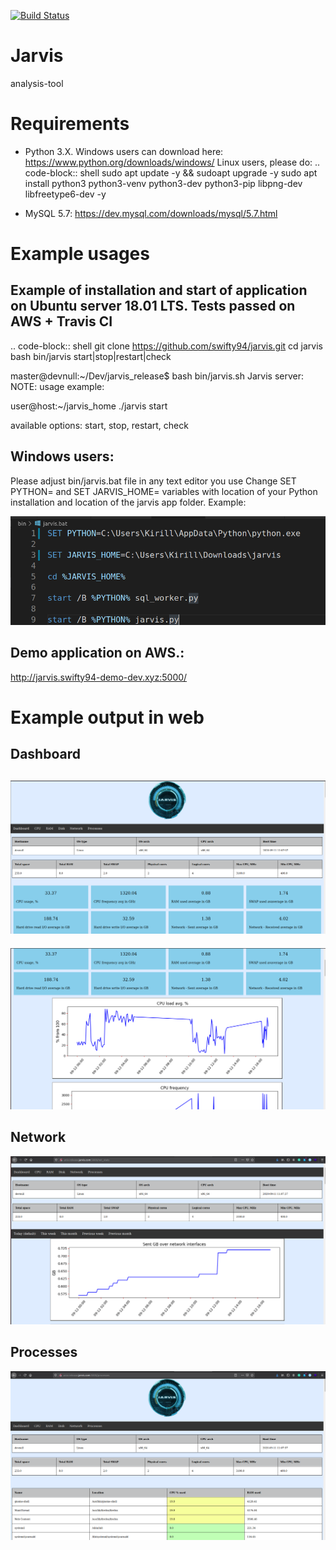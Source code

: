 [![Build Status](https://travis-ci.org/swifty94/jarvis.svg?branch=master)](https://travis-ci.org/swifty94/jarvis)

# Jarvis

analysis-tool

Requirements
========

- Python 3.X. Windows users can download here: https://www.python.org/downloads/windows/
              Linux users, please do:
.. code-block:: shell
sudo apt update -y && sudoapt upgrade -y 
sudo apt install python3 python3-venv python3-dev python3-pip libpng-dev libfreetype6-dev -y

- MySQL 5.7: https://dev.mysql.com/downloads/mysql/5.7.html

Example usages
==============

Example of installation and start of application on Ubuntu server 18.01 LTS.
Tests passed on AWS + Travis CI
---
.. code-block:: shell
git clone https://github.com/swifty94/jarvis.git
cd jarvis
bash bin/jarvis start|stop|restart|check

master@devnull:~/Dev/jarvis_release$ bash bin/jarvis.sh
Jarvis server: NOTE: usage example:

user@host:~/jarvis_home ./jarvis start

available options: start, stop, restart, check

Windows users:
----
Please adjust bin/jarvis.bat file in any text editor you use
Change SET PYTHON= and SET JARVIS_HOME= variables with location of your Python installation and location of the jarvis app folder. Example:

![](https://raw.githubusercontent.com/swifty94/jarvis/master/img/jarvisbat.png)


Demo application on AWS.:
------
http://jarvis.swifty94-demo-dev.xyz:5000/


Example output in web
==============

Dashboard
----
![](https://raw.githubusercontent.com/swifty94/jarvis/master/img/dashboard.png)
---
![](https://raw.githubusercontent.com/swifty94/jarvis/master/img/dashboard_2.png)

Network
----
![](https://raw.githubusercontent.com/swifty94/jarvis/master/img/network.png)

Processes
----
![](https://raw.githubusercontent.com/swifty94/jarvis/master/img/processes.png)